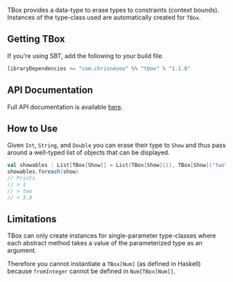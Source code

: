TBox provides a data-type to erase types to constraints (context bounds).
Instances of the type-class used are automatically created for `TBox`.

## Getting TBox
If you're using SBT, add the following to your build file.
```scala
libraryDependencies += "com.chrisneveu" %% "tbox" % "1.1.0"
```

## API Documentation

Full API documentation is available [here](http://claireneveu.github.io/TBox/doc/1.1.0/#package).

## How to Use
Given `Int`, `String`, and `Double` you can erase their type to `Show` and 
thus pass around a well-typed list of objects that can be displayed.
```scala
val showables : List[TBox[Show]] = List(TBox[Show](1), TBox[Show]("two"), TBox[Show](3.0))
showables.foreach(show)
// Prints
// > 1
// > two
// > 3.0
```

## Limitations
TBox can only create instances for single-parameter type-classes where each 
abstract method takes a value of the parameterized type as an argument.

Therefore you cannot instantiate a `TBox[Num]` (as defined in Haskell) because `fromInteger` 
cannot be defined in `Num[TBox[Num]]`.
